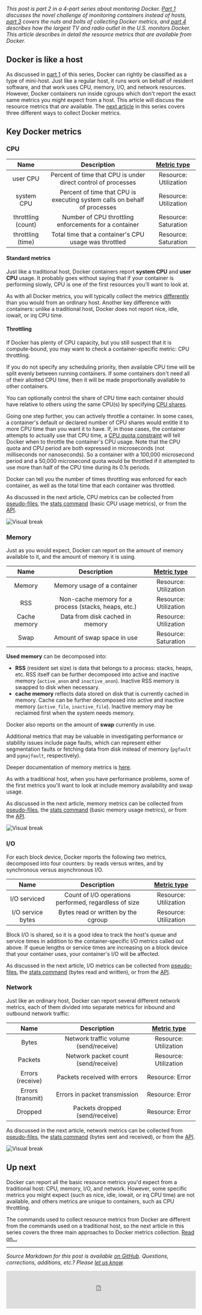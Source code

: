 *This post is part 2 in a 4-part series about monitoring Docker. [Part 1][part-1] discusses the novel challenge of monitoring containers instead of hosts, [part 3][part-3] covers the nuts and bolts of collecting Docker metrics, and [part 4][part-4] describes how the largest TV and radio outlet in the U.S. monitors Docker. This article describes in detail the resource metrics that are available from Docker.*

## Docker is like a host
As discussed in [part 1][part-1] of this series, Docker can rightly be classified as a type of mini-host. Just like a regular host, it runs work on behalf of resident software, and that work uses CPU, memory, I/O, and network resources. However, Docker containers run inside cgroups which don't report the exact same metrics you might expect from a host. This article will discuss the resource metrics that *are* available. The [next article][part-3] in this series covers three different ways to collect Docker metrics.

## Key Docker metrics
### CPU

| **Name** | **Description** | **[Metric type][types]** |
|:---:|:---:|:---:|
| user CPU | Percent of time that CPU is under direct control of processes  | Resource: Utilization |
| system CPU | Percent of time that CPU is executing system calls on behalf of processes | Resource: Utilization |
| throttling (count) | Number of CPU throttling enforcements for a container | Resource: Saturation |
| throttling (time) | Total time that a container's CPU usage was throttled | Resource: Saturation |

#### Standard metrics
Just like a traditional host, Docker containers report **system CPU** and **user CPU** usage. It probably goes without saying that if your container is performing slowly, CPU is one of the first resources you'll want to look at.

As with all Docker metrics, you will typically collect the metrics [differently][part-3] than you would from an ordinary host. Another key difference with containers: unlike a traditional host, Docker does not report nice, idle, iowait, or irq CPU time.

<h4 class="anchor" id="throttling">Throttling</h4>
If Docker has plenty of CPU capacity, but you still suspect that it is compute-bound, you may want to check a container-specific metric: CPU throttling.

If you do not specify any scheduling priority, then available CPU time will be split evenly between running containers. If some containers don't need all of their allotted CPU time, then it will be made proportionally available to other containers.

You can optionally control the share of CPU time each container should have relative to others using the same CPU(s) by specifying [CPU shares](https://docs.docker.com/reference/run/#cpu-share-constraint). 

Going one step further, you can actively throttle a container. In some cases, a container's default or declared number of CPU shares would entitle it to more CPU time than you want it to have. If, in those cases, the container attempts to actually use that CPU time, a [CPU quota constraint](https://docs.docker.com/reference/run/#cpu-quota-constraint) will tell Docker when to throttle the container's CPU usage. Note that the CPU quota and CPU period are both expressed in microseconds (not milliseconds nor nanoseconds). So a container with a 100,000 microsecond period and a 50,000 microsecond quota would be throttled if it attempted to use more than half of the CPU time during its 0.1s periods.

Docker can tell you the number of times throttling was enforced for each container, as well as the total time that each container was throttled.

As discussed in the next article, CPU metrics can be collected from [pseudo-files][part-3-pseudo-files-cpu], the [stats command][part-3-stats-cpu] (basic CPU usage metrics), or from the [API][part-3-api-cpu].

![Visual break](https://d33tyra1llx9zy.cloudfront.net/blog/images/2015-03-container-monitoring/p2_divider_1.png)
### Memory
Just as you would expect, Docker can report on the amount of memory available to it, and the amount of memory it is using. 

| **Name** | **Description** | **[Metric type][types]** |
|:---:|:---:|:---:|
| Memory | Memory usage of a container | Resource: Utilization |
| RSS | Non-cache memory for a process (stacks, heaps, etc.) | Resource: Utilization |
| Cache memory | Data from disk cached in memory | Resource: Utilization |
| Swap | Amount of swap space in use | Resource: Saturation |

**Used memory** can be decomposed into:

* **RSS** (resident set size) is data that belongs to a process: stacks, heaps, etc. RSS itself can be further decomposed into active and inactive memory (`active_anon` and `inactive_anon`). Inactive RSS memory is swapped to disk when necessary.
* **cache memory** reflects data stored on disk that is currently cached in memory. Cache can be further decomposed into active and inactive memory (`active_file`, `inactive_file`). Inactive memory may be reclaimed first when the system needs memory.

Docker also reports on the amount of **swap** currently in use.

Additional metrics that may be valuable in investigating performance or stability issues include page faults, which can represent either segmentation faults or fetching data from disk instead of memory (`pgfault` and `pgmajfault`, respectively).

Deeper documentation of memory metrics is [here][memory-metrics-doc].

As with a traditional host, when you have performance problems, some of the first metrics you'll want to look at include memory availability and swap usage.

As discussed in the next article, memory metrics can be collected from [pseudo-files][part-3-pseudo-files-memory], the [stats command][part-3-stats-memory] (basic memory usage metrics), or from the [API][part-3-api-memory].

![Visual break](https://d33tyra1llx9zy.cloudfront.net/blog/images/2015-03-container-monitoring/p2_divider_2.png)
### I/O

For each block device, Docker reports the following two metrics, decomposed into four counters: by reads versus writes, and by synchronous versus asynchronous I/O.

| **Name** | **Description** | **[Metric type][types]** |
|:---:|:---:|:---:|
| I/O serviced | Count of I/O operations performed, regardless of size | Resource: Utilization |
| I/O service bytes | Bytes read or written by the cgroup | Resource: Utilization |

Block I/O is shared, so it is a good idea to track the host's queue and service times in addition to the container-specific I/O metrics called out above. If queue lengths or service times are increasing on a block device that your container uses, your container's I/O will be affected.

As discussed in the next article, I/O metrics can be collected from [pseudo-files][part-3-pseudo-files-io], the [stats command][part-3-stats-memory] (bytes read and written), or from the [API][part-3-api-io].

### Network

Just like an ordinary host, Docker can report several different network metrics, each of them divided into separate metrics for inbound and outbound network traffic:

| **Name** | **Description** | **[Metric type][types]** |
|:---:|:---:|:---:|
| Bytes | Network traffic volume (send/receive) | Resource: Utilization |
| Packets | Network packet count (send/receive) | Resource: Utilization |
| Errors (receive) | Packets received with errors | Resource: Error |
| Errors (transmit) | Errors in packet transmission | Resource: Error |
| Dropped | Packets dropped (send/receive) | Resource: Error |

As discussed in the next article, network metrics can be collected from [pseudo-files][part-3-pseudo-files-network], the [stats command][part-3-stats-network] (bytes sent and received), or from the [API][part-3-api-network].

![Visual break](https://d33tyra1llx9zy.cloudfront.net/blog/images/2015-03-container-monitoring/p2_divider_3.png)
## Up next
Docker can report all the basic resource metrics you'd expect from a traditional host: CPU, memory, I/O, and network. However, some specific metrics you might expect (such as nice, idle, iowait, or irq CPU time) are not available, and others metrics are unique to containers, such as CPU throttling.

The commands used to collect resource metrics from Docker are different from the commands used on a traditional host, so the next article in this series covers the three main approaches to Docker metrics collection. [Read on...][part-3]
- - -

*Source Markdown for this post is available [on GitHub][markdown]. Questions, corrections, additions, etc.? Please [let us know][issues].*


<iframe width="100%" height="100" style="border: 0;" src="https://go.pardot.com/l/38172/2015-03-02/h6c2r" scrolling="no" type="text/html" frameborder="0" allowtransparency="true"></iframe>

[markdown]: https://github.com/DataDog/the-monitor/blob/master/docker/2_how_to_monitor_docker_resource_metrics.md
[issues]: https://github.com/datadog/the-monitor/issues
[part-1]: https://www.datadoghq.com/blog/the-docker-monitoring-problem/
[part-3]: https://www.datadoghq.com/blog/how-to-collect-docker-metrics
[part-4]: https://www.datadoghq.com/blog/iheartradio-monitors-docker/
[part-3-pseudo-files-cpu]: https://www.datadoghq.com/blog/how-to-collect-docker-metrics/#pseudo-files-cpu
[part-3-pseudo-files-memory]: https://www.datadoghq.com/blog/how-to-collect-docker-metrics/#pseudo-files-memory
[part-3-pseudo-files-io]: https://www.datadoghq.com/blog/how-to-collect-docker-metrics/#pseudo-files-io
[part-3-pseudo-files-network]: https://www.datadoghq.com/blog/how-to-collect-docker-metrics/#pseudo-files-network
[part-3-stats-cpu]: https://www.datadoghq.com/blog/how-to-collect-docker-metrics/#stats-cpu
[part-3-stats-memory]: https://www.datadoghq.com/blog/how-to-collect-docker-metrics/#stats-memory
[part-3-stats-network]: https://www.datadoghq.com/blog/how-to-collect-docker-metrics/#stats-network
[part-3-api-cpu]: https://www.datadoghq.com/blog/how-to-collect-docker-metrics/#api-cpu
[part-3-api-memory]: https://www.datadoghq.com/blog/how-to-collect-docker-metrics/#api-memory
[part-3-api-io]: https://www.datadoghq.com/blog/how-to-collect-docker-metrics/#api-io
[part-3-api-network]: https://www.datadoghq.com/blog/how-to-collect-docker-metrics/#api-network
[memory-metrics-doc]: http://blog.docker.com/2013/10/gathering-lxc-docker-containers-metrics/#memory-metrics
[types]: https://www.datadoghq.com/blog/monitoring-101-collecting-data/
